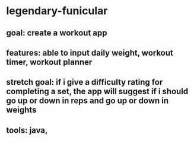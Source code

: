 # legendary-funicular

## goal: create a workout app
## features: able to input daily weight, workout timer, workout planner
## stretch goal: if i give a difficulty rating for completing a set, the app will suggest if i should go up or down in reps and go up or down in weights
## tools: java, 
